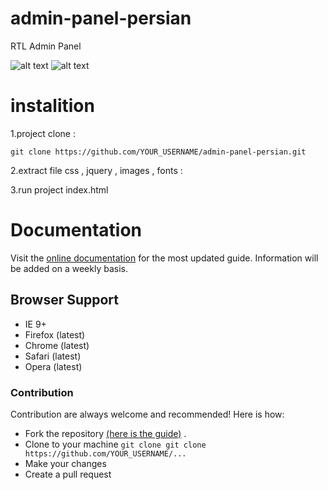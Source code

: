 # admin-panel-persian
 RTL Admin Panel 
 
![alt text](http://websitam.com/blog/wp-content/uploads/2018/05/Untitled-1-1.png)
![alt text](http://websitam.com/shop/demo/adminpanel/screenshot.PNG)


# instalition 
1.project clone :
```
git clone https://github.com/YOUR_USERNAME/admin-panel-persian.git
```

2.extract file css , jquery , images , fonts :

3.run project index.html


# Documentation

Visit the [online documentation](http://websitam.com/shop/demo/adminpanel) for the most updated guide. Information will be added on a weekly basis.

## Browser Support
- IE 9+
- Firefox (latest) 
- Chrome (latest)
- Safari (latest)
- Opera (latest)



### Contribution
Contribution are always welcome and recommended! Here is how:

- Fork the repository [(here is the guide)](https://help.github.com/articles/fork-a-repo/) .
- Clone to your machine ```git clone git clone https://github.com/YOUR_USERNAME/... ```
- Make your changes
- Create a pull request

